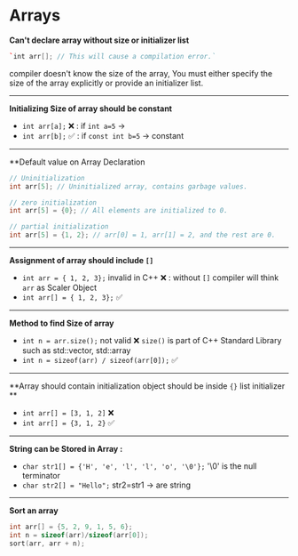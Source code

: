 # Arrays


**Can't declare array without size or initializer list**
```cpp
`int arr[]; // This will cause a compilation error.`
```
compiler doesn't know the size of the array, You must either specify the size of the array explicitly or provide an initializer list.

---

**Initializing Size of array should be constant**
- `int arr[a];` ❌ : if `int a=5` ->
- `int arr[b];` ✅ : if `const int b=5` -> constant  
---
**Default value on Array Declaration
```cpp
// Uninitialization 
int arr[5]; // Uninitialized array, contains garbage values.

// zero initialization
int arr[5] = {0}; // All elements are initialized to 0.

// partial initialization
int arr[5] = {1, 2}; // arr[0] = 1, arr[1] = 2, and the rest are 0.
```

<hr>

**Assignment of array should include `[]`**
- `int arr = { 1, 2, 3};` invalid in C++ ❌ : without `[]` compiler will think `arr` as Scaler Object
- `int arr[] = { 1, 2, 3};` ✅
<hr>

**Method to find Size of array**
- `int n = arr.size();` not valid ❌ `size()` is part of C++ Standard Library such as std::vector, std::array
- `int n = sizeof(arr) / sizeof(arr[0]);` ✅
<hr>

**Array should contain initialization object should be inside `{}` list initializer **
- `int arr[] = [3, 1, 2]` ❌
- `int arr[] = {3, 1, 2}` ✅
<hr>

**String can be Stored in Array :**
- `char str1[] = {'H', 'e', 'l', 'l', 'o', '\0'};` 
'\0' is the null terminator
- `char str2[] = "Hello";`  str2=str1 -> are string
---

**Sort an array**
```cpp
int arr[] = {5, 2, 9, 1, 5, 6}; 
int n = sizeof(arr)/sizeof(arr[0]); 
sort(arr, arr + n);
```